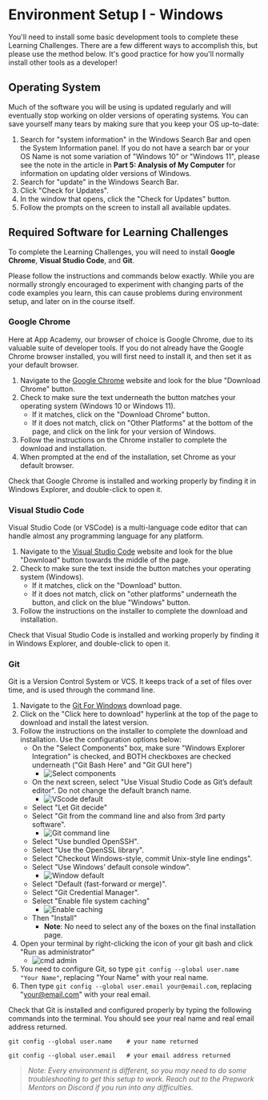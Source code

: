 # Environment Setup I - Windows

You'll need to install some basic development tools to complete these Learning
Challenges.  There are a few different ways to accomplish this, but please use
the method below.  It's good practice for how you'll normally install other
tools as a developer!

## Operating System

Much of the software you will be using is updated regularly and will eventually
stop working on older versions of operating systems.  You can save yourself many
tears by making sure that you keep your OS up-to-date:

1. Search for "system information" in the Windows Search Bar and open the System
   Information panel.  If you do not have a search bar or your OS Name is not
   some variation of "Windows 10" or "Windows 11", please see the note in the
   article in **Part 5: Analysis of My Computer** for information on updating
   older versions of Windows.
1. Search for "update" in the Windows Search Bar.
1. Click "Check for Updates".
1. In the window that opens, click the "Check for Updates" button.
1. Follow the prompts on the screen to install all available updates.

## Required Software for Learning Challenges

To complete the Learning Challenges, you will need to install __Google Chrome__, __Visual Studio Code__,  and __Git__.

Please follow the instructions and commands below exactly.  While you are
normally strongly encouraged to experiment with changing parts of the code
examples you learn, this can cause problems during environment setup, and later
on in the course itself.

### Google Chrome

Here at App Academy, our browser of choice is Google Chrome, due to its valuable
suite of developer tools. If you do not already have the Google Chrome browser
installed, you will first need to install it, and then set it as your default
browser.

1. Navigate to the [Google Chrome] website and look for the blue "Download
   Chrome" button.
2. Check to make sure the text underneath the button matches your operating
   system (Windows 10 or Windows 11).
   - If it matches, click on the "Download Chrome" button.
   - If it does not match, click on "Other Platforms" at the bottom of the page,
     and click on the link for your version of Windows.
3. Follow the instructions on the Chrome installer to complete the download and installation.
4. When prompted at the end of the installation, set Chrome as your default browser.

Check that Google Chrome is installed and working properly by finding it in
Windows Explorer, and double-click to open it.

### Visual Studio Code

Visual Studio Code (or VSCode) is a multi-language code editor that can handle
almost any programming language for any platform.

1. Navigate to the [Visual Studio Code] website and look for the blue "Download" button towards the middle of the page.
2. Check to make sure the text inside the button matches your operating system (Windows).
   - If it matches, click on the "Download" button.
   - If it does not match, click on "other platforms" underneath the button, and
     click on the blue "Windows" button.
3. Follow the instructions on the installer to complete the download and
   installation.

Check that Visual Studio Code is installed and working properly by finding it in
Windows Explorer, and double-click to open it.

### Git

Git is a Version Control System or VCS. It keeps track of a set of files over
time, and is used through the command line.

1. Navigate to the [Git For Windows] download page.
2. Click on the "Click here to download" hyperlink at the top of the page to
   download and install the latest version.
3. Follow the instructions on the installer to complete the download and
   installation. Use the configuration options below:
   - On the "Select Components" box, make sure "Windows Explorer Integration" is checked, and BOTH checkboxes are checked underneath ("Git Bash Here" and "Git GUI here")
     - ![Select components][Select components]
   - On the next screen, select "Use Visual Studio Code as Git’s default editor". Do not change the default branch name.
     - ![VScode default][VScode default]
   - Select "Let Git decide"
   - Select "Git from the command line and also from 3rd party software".
     - ![Git command line][Git command line]
   - Select "Use bundled OpenSSH".
   - Select "Use the OpenSSL library".
   - Select "Checkout Windows-style, commit Unix-style line endings".
   - Select "Use Windows’ default console window".
     - ![Window default][Window default]
   - Select "Default (fast-forward or merge)".
   - Select "Git Credential Manager".
   - Select "Enable file system caching"
     - ![Enable caching][Enable caching]
   - Then "Install"
     - **Note**: No need to select any of the boxes on the final installation page.
4. Open your terminal by right-clicking the icon of your git bash and click "Run as administrator"
    -  ![cmd admin][cmd admin]
5. You need to configure Git, so type `git config --global user.name "Your
   Name"`, replacing "Your Name" with your real name.
6. Then type `git config --global user.email
   your@email.com`, replacing "your@email.com" with your real email.

Check that Git is installed and configured properly by typing the following
commands into the terminal. You should see your real name and real email address
returned.

```shell
git config --global user.name    # your name returned

git config --global user.email   # your email address returned
```

> _Note: Every environment is different, so you may need to do some
> troubleshooting to get this setup to work. Reach out to the Prepwork Mentors
> on Discord if you run into any difficulties._

[Google Chrome]: https://www.google.com/chrome/
[Visual Studio Code]: https://code.visualstudio.com/
[Git For Windows]: https://git-scm.com/download/win
[Select components]: https://appacademy-open-assets.s3.us-west-1.amazonaws.com/Module-Solo-Prep-Work/setup/select-components.png
[VScode default]: https://appacademy-open-assets.s3.us-west-1.amazonaws.com/Module-Solo-Prep-Work/setup/vscode-git-default.png
[Git decide]: https://appacademy-open-assets.s3.us-west-1.amazonaws.com/Module-Solo-Prep-Work/setup/git-decide.png
[Git command line]: https://appacademy-open-assets.s3.us-west-1.amazonaws.com/Module-Solo-Prep-Work/setup/git-command-line.png
[Checkout window]: https://appacademy-open-assets.s3.us-west-1.amazonaws.com/Module-Solo-Prep-Work/setup/checkout-window-style.png
[Window default]: https://appacademy-open-assets.s3.us-west-1.amazonaws.com/Module-Solo-Prep-Work/setup/use-window-default.png
[Enable caching]: https://appacademy-open-assets.s3.us-west-1.amazonaws.com/Module-Solo-Prep-Work/setup/enable-caching.png
[cmd admin]: https://appacademy-open-assets.s3.us-west-1.amazonaws.com/Module-Solo-Prep-Work/setup/cmd-admin.png